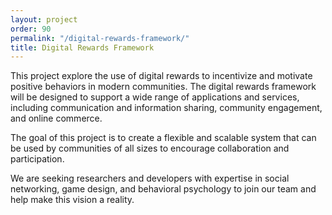 ```yaml
---
layout: project
order: 90
permalink: "/digital-rewards-framework/"
title: Digital Rewards Framework
---
```

This project explore the use of digital rewards to incentivize and motivate positive behaviors in modern communities.
The digital rewards framework will be designed to support a wide range of applications and services, including communication and information sharing, community engagement, and online commerce. 

The goal of this project is to create a flexible and scalable system that can be used by communities of all sizes to encourage collaboration and participation. 

We are seeking researchers and developers with expertise in social networking, game design, and behavioral psychology to join our team and help make this vision a reality.

